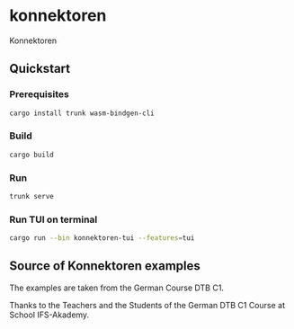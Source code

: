 # konnektoren

Konnektoren

## Quickstart

### Prerequisites

```bash
cargo install trunk wasm-bindgen-cli
```

### Build

```bash
cargo build
```

### Run

```bash
trunk serve
```

### Run TUI on terminal

```bash
cargo run --bin konnektoren-tui --features=tui
```

## Source of Konnektoren examples

The examples are taken from the German Course DTB C1.

Thanks to the Teachers and the Students of the German DTB C1 Course at School IFS-Akademy.

